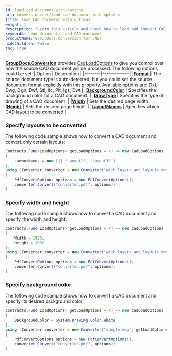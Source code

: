 ```yaml
---
id: load-cad-document-with-options
url: conversion/net/load-cad-document-with-options
title: Load CAD document with options
weight: 1
description: "Learn this article and check how to load and convert CAD documents with advanced options using GroupDocs.Conversion for .NET API."
keywords: Load document, Load CAD document
productName: GroupDocs.Conversion for .NET
hideChildren: False
toc: True
---
```

[**GroupDocs.Conversion**](https://products.groupdocs.com/conversion/net) provides [CadLoadOptions](https://reference.groupdocs.com/conversion/net/groupdocs.conversion.options.load/cadloadoptions) to give you control over how the source CAD document will be processed. The following options could be set:
| Option | Description |
|--------|-------------|
|**[Format](https://reference.groupdocs.com/conversion/net/groupdocs.conversion.options.load/cadloadoptions/format)** | The source document type is auto-detected, but you could set the source document format explicitly with this property. Available options are: Dxf, Dwg, Dgn, Dwf, Stl, Ifc, Plt, Igs, Dwt |
|**[BackgroundColor](https://reference.groupdocs.com/conversion/net/groupdocs.conversion.options.load/cadloadoptions/backgroundcolor/)** | Specifies the background color for a CAD document. |
|**[DrawType](https://reference.groupdocs.com/conversion/net/groupdocs.conversion.options.load/cadloadoptions/drawtype/)** | Specifies the type of drawing of a CAD document. |
|**[Width](https://reference.groupdocs.com/conversion/net/groupdocs.conversion.options.load/cadloadoptions/width)** | Sets the desired page width |
|**[Height](https://reference.groupdocs.com/conversion/net/groupdocs.conversion.options.load/cadloadoptions/height)** | Sets the desired page height |
|**[LayoutNames](https://reference.groupdocs.com/conversion/net/groupdocs.conversion.options.load/cadloadoptions/layoutnames)** | Specifies which CAD layout to be converted |

### Specify layouts to be converted

The following code sample shows how to convert a CAD document and convert only certain layouts:

```csharp
Contracts.Func<LoadOptions> getLoadOptions = () => new CadLoadOptions
{
    LayoutNames = new []{ "Layout1", "Layout3" }
};
using (Converter converter = new Converter("with_layers_and_layouts.dwg", getLoadOptions))
{
    PdfConvertOptions options = new PdfConvertOptions();
    converter.Convert("converted.pdf", options);
}
```

### Specify width and height

The following code sample shows how to convert a CAD document and specify the width and height:

```csharp
Contracts.Func<LoadOptions> getLoadOptions = () => new CadLoadOptions
{
    Width = 1920,
    Height = 1080
};
using (Converter converter = new Converter("with_layers_and_layouts.dwg", getLoadOptions))
{
    PdfConvertOptions options = new PdfConvertOptions();
    converter.Convert("converted.pdf", options);
}
```

### Specify background color

The following code sample shows how to convert a CAD document and specify its desired background color:

```csharp
Contracts.Func<LoadOptions> getLoadOptions = () => new CadLoadOptions
{
    BackgroundColor = System.Drawing.Color.White
};
using (Converter converter = new Converter("sample.dwg", getLoadOptions))
{
    PdfConvertOptions options = new PdfConvertOptions();
    converter.Convert("converted.pdf", options);
}
```